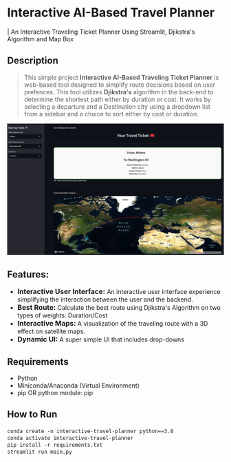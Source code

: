 # Interactive AI-Based Travel Planner
| An Interactive Traveling Ticket Planner Using Streamlit, Djikstra's Algorithm and Map Box 

## Description
> This simple project **Interactive AI-Based Traveling Ticket Planner** is web-based tool designed to simplify route decisions based on user prefences. This tool utilizes **Djikstra's** algorithm in the back-end to determine the shortest path either by duration or cost. It works by selecting a departure and a Destination city using a dropdown list from a sidebar and a choice to sort either by cost or duration. 
<img src="figures/background.png">

## Features:
- <span style="font-size: 16px; font-weight: bold;">Interactive User Interface:</span> An interactive user interface experience simplifying the interaction between the user and the backend.
- <span style="font-size: 16px; font-weight: bold;">Best Route: </span> Calculate the best route using Djikstra's Algorithm on two types of weights: Duration/Cost
- <span style="font-size: 16px; font-weight: bold;">Interactive Maps:</span> A visualization of the traveling route with a 3D effect on satellite maps.
- <span style="font-size: 16px; font-weight: bold;">Dynamic UI:</span> A super simple UI that includes drop-downs


## Requirements
- Python
- Miniconda/Anaconda (Virtual Environment)
- pip OR python module: pip

## How to Run
```
conda create -n interactive-travel-planner python==3.8
conda activate interactive-travel-planner
pip install -r requirements.txt
streamlit run main.py
```

